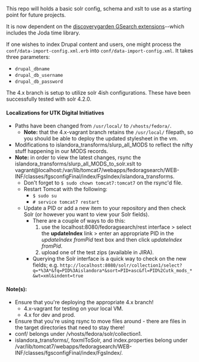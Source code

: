 This repo will holds a basic solr config, schema and xslt to use as a starting point for future projects.

It is now dependent on the [discoverygarden GSearch extensions](https://github.com/discoverygarden/dgi_gsearch_extensions)--which includes the Joda time library.

If one wishes to index Drupal content and users, one might process the `conf/data-import-config.xml.erb` into `conf/data-import-config.xml`. It takes three parameters:
* `drupal_dbname`
* `drupal_db_username`
* `drupal_db_password`

The 4.x branch is setup to utilize solr 4ish configurations. These have been successfully tested with solr 4.2.0. 

#### Localizations for UTK Digital Initiatives
* Paths have been changed from `/usr/local/` to `/vhosts/fedora/`.
	* __Note:__ that the 4.x-vagrant branch retains the `/usr/local/` filepath, so you should be able to deploy the updated stylesheet in the vm.
* Modifications to islandora_transforms/slurp_all_MODS to reflect the nifty stuff happening in our MODS records.
* __Note:__ in order to view the latest changes, rsync the islandora_transforms/slurp_all_MODS_to_solr.xslt to vagrant@localhost:/var/lib/tomcat7/webapps/fedoragsearch/WEB-INF/classes/fgsconfigFinal/index/FgsIndex/islandora_transforms.
	* Don't forget to `$ sudo chown tomcat7:tomcat7` on the rsync'd file.
	* Restart Tomcat with the following:
		* `$ sudo su`
		* `# service tomcat7 restart`
	* Update a PID or add a new item to your repository and then check Solr (or however you want to view your Solr fields).
		* There are a couple of ways to do this:
			1) use the localhost:8080/fedoragsearch/rest interface > select the __updateIndex__ link > enter an appropriate PID in the _updateIndex fromPid_ text box and then click _updateIndex fromPid_.
			2) upload one of the test zips (available in JIRA).
		* Querying the Solr interface is a quick way to check on the new fields; e.g. `http://localhost:8080/solr/collection1/select?q=*%3A*&fq=PID%3Aislandora*&sort=PID+asc&fl=PID%2Cutk_mods_*&wt=xml&indent=true`

#### Note(s):
* Ensure that you're deploying the appropriate 4.x branch!
	* 4.x-vagrant for testing on your local VM.
	* 4.x for dev and prod.
* Ensure that you're using rsync to move files around - there are files in the target directories that need to stay there!
* conf/ belongs under /vhosts/fedora/solr/collection1.
* islandora_transforms/, foxmlToSolr, and index.properties belong under /var/lib/tomcat7/webapps/fedoragsearch/WEB-INF/classes/fgsconfigFinal/index/FgsIndex/.
